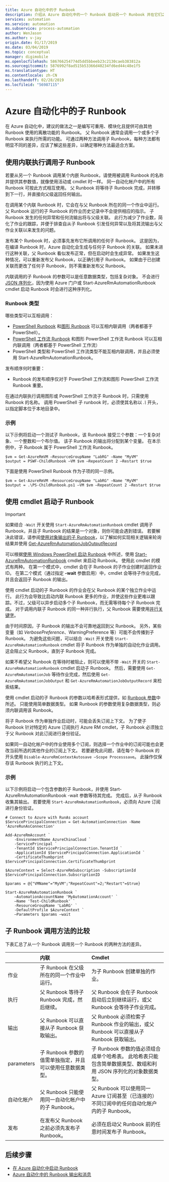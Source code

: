 ```yaml
---
title: Azure 自动化中的子 Runbook
description: 介绍从 Azure 自动化中的一个 Runbook 启动另一个 Runbook 并在它们之间共享信息的不同方法。
services: automation
ms.service: automation
ms.subservice: process-automation
author: WenJason
ms.author: v-jay
origin.date: 01/17/2019
ms.date: 03/04/2019
ms.topic: conceptual
manager: digimobile
ms.openlocfilehash: 586766254774d5dd5bbeeb23c2130caeb383812a
ms.sourcegitcommit: 5876992f8ad515b53366d40234fd6ed44c48e1f5
ms.translationtype: HT
ms.contentlocale: zh-CN
ms.lasthandoff: 02/28/2019
ms.locfileid: "56987115"
---
```

# <a name="child-runbooks-in-azure-automation"></a>Azure 自动化中的子 Runbook

在 Azure 自动化中，建议的做法之一是编写可重用、模块化且提供可由其他 Runbook 使用的离散功能的 Runbook。 父 Runbook 通常会调用一个或多个子 Runbook 来执行所需的功能。 可通过两种方法调用子 Runbook，每种方法都有明显不同的差异，应该了解这些差异，以确定哪种方法最适合方案。

## <a name="invoking-a-child-runbook-using-inline-execution"></a>使用内联执行调用子 Runbook

若要从另一个 Runbook 调用某个内嵌 Runbook，请使用被调用 Runbook 的名称并提供其参数值，就像使用活动或 cmdlet 时一样。  同一自动化帐户中的所有 Runbook 可按此方式相互使用。 父 Runbook 将等待子 Runbook 完成，并转移到下一行，并直接向父级返回任何输出。

在调用某个内联 Runbook 时，它会在与父 Runbook 所在的同一个作业中运行。 父 Runbook 运行的子 Runbook 的作业历史记录中不会提供相应的指示。 子 Runbook 发生的任何异常和任何流输出将与父级关联。 此行为减少了作业数，简化了作业的跟踪，并便于排查自从子 Runbook 引发任何异常以及将其流输出与父作业关联以来发生的问题。

发布某个 Runbook 时，必须事先发布它所调用的任何子 Runbook。 这是因为，在编译 Runbook 时，Azure 自动化会生成与任何子 Runbook 的关联。 如果未进行这种关联，父 Runbook 看似发布正常，但在启动时会生成异常。 如果发生这种情况，可以重新发布父 Runbook，以正确引用子 Runbook。 如果由于已创建关联而更改了任何子 Runbook，则不需重新发布父 Runbook。

内联调用的子 Runbook 的参数可以是任意数据类型，包括复杂对象。 不会进行 [JSON 序列化](start-runbooks.md#runbook-parameters)，因为使用 Azure 门户或 Start-AzureRmAutomationRunbook cmdlet 启动 Runbook 时会进行这种序列化。

### <a name="runbook-types"></a>Runbook 类型

哪些类型可以互相调用：

* [PowerShell Runbook](automation-runbook-types.md#powershell-runbooks) 和[图形 Runbook](automation-runbook-types.md#graphical-runbooks) 可以互相内联调用（两者都基于 PowerShell）。
* [PowerShell 工作流 Runbook](automation-runbook-types.md#powershell-workflow-runbooks) 和图形 PowerShell 工作流 Runbook 可以互相内联调用（两者都基于 PowerShell 工作流）
* PowerShell 类型和 PowerShell 工作流类型不能互相内联调用，并且必须使用 Start-AzureRmAutomationRunbook。

发布顺序何时重要：

* Runbook 的发布顺序仅对于 PowerShell 工作流和图形 PowerShell 工作流 Runbook 重要。

在通过内联执行调用图形或 PowerShell 工作流子 Runbook 时，只需使用 Runbook 的名称。  调用 PowerShell 子 runbook 时，必须使其名称以 *.\\* 开头，以指定脚本位于本地目录中。

### <a name="example"></a>示例

以下示例将启动一个测试子 Runbook，该 Runbook 接受三个参数：一个复杂对象、一个整数和一个布尔值。 该子 Runbook 的输出将分配到某个变量。  在本示例中，子 Runbook 属于 PowerShell 工作流 Runbook。

```azurepowershell
$vm = Get-AzureRmVM –ResourceGroupName "LabRG" –Name "MyVM"
$output = PSWF-ChildRunbook –VM $vm –RepeatCount 2 –Restart $true
```

下面是使用 PowerShell Runbook 作为子项的同一示例。

```azurepowershell
$vm = Get-AzureRmVM –ResourceGroupName "LabRG" –Name "MyVM"
$output = .\PS-ChildRunbook.ps1 –VM $vm –RepeatCount 2 –Restart $true
```

## <a name="starting-a-child-runbook-using-cmdlet"></a>使用 cmdlet 启动子 Runbook

> [!IMPORTANT]
> 如果结合 `-Wait` 开关使用 `Start-AzureRmAutomationRunbook` cmdlet 调用子 Runbook，并且子 Runbook 的结果是一个对象，则你可能会遇到错误。 若要解决此错误，请参阅[使用对象输出的子 Runbook](troubleshoot/runbooks.md#child-runbook-object)，以了解如何实现相关逻辑来轮询结果并使用 [Get-AzureRmAutomationJobOutputRecord](https://docs.microsoft.com/powershell/module/azurerm.automation/get-azurermautomationjoboutputrecord)

可以根据[使用 Windows PowerShell 启动 Runbook](start-runbooks.md#start-a-runbook-with-powershell) 中所述，使用 [Start-AzureRmAutomationRunbook](/powershell/module/AzureRM.Automation/Start-AzureRmAutomationRunbook) cmdlet 来启动 Runbook。 使用此 cmdlet 的模式有两种。  在第一个模式中，cmdlet 会在子 Runbook 的子作业创建时返回作业 ID。  在第二个模式（通过指定 **-wait** 参数启用）中，cmdlet 会等待子作业完成，并且会返回子 Runbook 的输出。

使用 cmdlet 启动的子 Runbook 的作业会在父 Runbook 的某个独立作业中运行。 此行为会导致比启动内联 Runbook 更多的作业，并使这些作业更难以跟踪。不过，父级可以异步启动多个子 Runbook，而无需等待每个子 Runbook 完成。 对于调用内联子 Runbook 的同一种并行执行，父 Runbook 需要使用[并行关键字](automation-powershell-workflow.md#parallel-processing)。

由于时间原因，子 Runbook 的输出不会可靠地返回到父 Runbook。 另外，某些变量（如 $VerbosePreference、$WarningPreference 等）可能不会传播到子 Runbook。 为避免这些问题，可以结合 `-Wait` 开关使用 `Start-AzureRmAutomationRunbook` cmdlet 将子 Runbook 作为单独的自动化作业调用。 这会阻止父 Runbook，直到子 Runbook 完成。

如果不希望父 Runbook 在等待时被阻止，则可以使用不带 `-Wait` 开关的 `Start-AzureRmAutomationRunbook` cmdlet 启动子 Runbook。 然后，需要使用 `Get-AzureRmAutomationJob` 等待作业完成，然后使用 `Get-AzureRmAutomationJobOutput` 和 `Get-AzureRmAutomationJobOutputRecord` 来检索结果。

使用 cmdlet 启动的子 Runbook 的参数以哈希表形式提供，如 [Runbook 参数](start-runbooks.md#runbook-parameters)中所述。 只能使用简单数据类型。 如果 Runbook 的参数使用复杂数据类型，则必须内联调用该 Runbook。

将子 Runbook 作为单独作业启动时，可能会丢失订阅上下文。 为了使子 Runbook 针对特定的 Azure 订阅执行 Azure RM cmdlet，子 Runbook 必须独立于父 Runbook 对此订阅进行身份验证。

如果同一自动化帐户中的作业使用多个订阅，则选择一个作业中的订阅可能也会更改当前所选的其他作业的订阅上下文。 若要避免此问题，请在每个 Runbook 的开头使用 `Disable-AzureRmContextAutosave –Scope Processsave`。 此操作仅保存该 Runbook 执行的上下文。

### <a name="example"></a>示例

以下示例将启动一个包含参数的子 Runbook，并使用 Start-AzureRmAutomationRunbook -wait 参数等待其完成。 完成后，从子 Runbook 收集其输出。 若要使用 `Start-AzureRmAutomationRunbook`，必须向 Azure 订阅进行身份验证。

```azurepowershell
# Connect to Azure with RunAs account
$ServicePrincipalConnection = Get-AutomationConnection -Name 'AzureRunAsConnection'

Add-AzureRmAccount `
    -EnvironmentName AzureChinaCloud `
    -ServicePrincipal `
    -TenantId $ServicePrincipalConnection.TenantId `
    -ApplicationId $ServicePrincipalConnection.ApplicationId `
    -CertificateThumbprint $ServicePrincipalConnection.CertificateThumbprint

$AzureContext = Select-AzureRmSubscription -SubscriptionId $ServicePrincipalConnection.SubscriptionID

$params = @{"VMName"="MyVM";"RepeatCount"=2;"Restart"=$true}

Start-AzureRmAutomationRunbook `
    –AutomationAccountName 'MyAutomationAccount' `
    –Name 'Test-ChildRunbook' `
    -ResourceGroupName 'LabRG' `
    -DefaultProfile $AzureContext `
    –Parameters $params –wait
```

## <a name="comparison-of-methods-for-calling-a-child-runbook"></a>子 Runbook 调用方法的比较

下表汇总了从一个 Runbook 调用另一个 Runbook 的两种方法的差异。

|  | 内联 | Cmdlet |
|:--- |:--- |:--- |
| 作业 |子 Runbook 在父级所在的同一个作业中运行。 |为子 Runbook 创建单独的作业。 |
| 执行 |父 Runbook 等待子 Runbook 完成，然后继续。 |父 Runbook 会在子 Runbook 启动后立刻继续运行，或父 Runbook 会等待子作业完成。 |
| 输出 |父 Runbook 可以直接从子 Runbook 获取输出。 |父 Runbook 必须检索子 Runbook 作业的输出，或父 Runbook 可以直接从子 Runbook 获取输出。 |
| parameters |子 Runbook 参数的值需单独指定，并且可以使用任意数据类型。 |子 Runbook 参数的值必须组合成单个哈希表。 此哈希表只能包含简单数据类型、数组和利用 JSON 序列化的对象数据类型。 |
| 自动化帐户 |父 Runbook 只能使用同一自动化帐户中的子 Runbook。 |父 Runbook 可以使用同一 Azure 订阅甚至（已连接的）不同订阅中的任何自动化帐户内的子 Runbook。 |
| 发布 |在发布父 Runbook 之前必须先发布子 Runbook。 |必须在启动父 Runbook 前的任意时间发布子 Runbook。 |

## <a name="next-steps"></a>后续步骤

* [在 Azure 自动化中启动 Runbook](start-runbooks.md)
* [Azure 自动化中的 Runbook 输出和消息](automation-runbook-output-and-messages.md)

